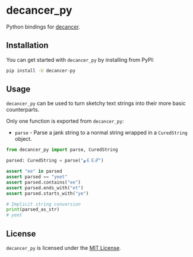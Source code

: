 # decancer_py

Python bindings for [decancer](https://github.com/null8626/decancer).

## Installation

You can get started with `decancer_py` by installing from PyPI:

```bash
pip install -U decancer-py
```

## Usage

`decancer_py` can be used to turn sketchy text strings into their more
basic counterparts.

Only one function is exported from `decancer_py`:

- `parse` - Parse a jank string to a normal string wrapped in a `CuredString` object.

```py
from decancer_py import parse, CuredString

parsed: CuredString = parse("𝔂ＥＥ𝓣")

assert "ee" in parsed
assert parsed == "yeet"
assert parsed.contains("ee")
assert parsed.ends_with("et")
assert parsed.starts_with("ye")

# Implicit string conversion
print(parsed_as_str)
# yeet
```

## License

`decancer_py` is licensed under the
[MIT License](https://github.com/Jonxslays/decancer_py/blob/master/LICENSE).
